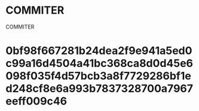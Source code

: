 # COMMITER
COMMITER






# 0bf98f667281b24dea2f9e941a5ed0c99a16d4504a41bc368ca8d0d45e6098f035f4d57bcb3a8f7729286bf1ed248cf8e6a993b7837328700a7967eeff009c46
